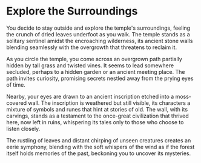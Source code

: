 # Explore the Surroundings

You decide to stay outside and explore the temple's surroundings, feeling the crunch of dried leaves underfoot as you walk. The temple stands as a solitary sentinel amidst the encroaching wilderness, its ancient stone walls blending seamlessly with the overgrowth that threatens to reclaim it.

As you circle the temple, you come across an overgrown path partially hidden by tall grass and twisted vines. It seems to lead somewhere secluded, perhaps to a hidden garden or an ancient meeting place. The path invites curiosity, promising secrets nestled away from the prying eyes of time.

Nearby, your eyes are drawn to an ancient inscription etched into a moss-covered wall. The inscription is weathered but still visible, its characters a mixture of symbols and runes that hint at stories of old. The wall, with its carvings, stands as a testament to the once-great civilization that thrived here, now left in ruins, whispering its tales only to those who choose to listen closely.

The rustling of leaves and distant chirping of unseen creatures creates an eerie symphony, blending with the soft whispers of the wind as if the forest itself holds memories of the past, beckoning you to uncover its mysteries.
